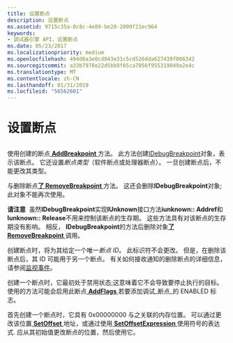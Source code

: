 ```yaml
---
title: 设置断点
description: 设置断点
ms.assetid: 9715c35a-0c8c-4e89-be28-2899f21ec964
keywords:
- 调试器引擎 API，设置断点
ms.date: 05/23/2017
ms.localizationpriority: medium
ms.openlocfilehash: 494d8a3e8cd043e31c5cd526dda627439f006342
ms.sourcegitcommit: a33b7978e22d5bb9f65ca7056f955319049a2e4c
ms.translationtype: MT
ms.contentlocale: zh-CN
ms.lasthandoff: 01/31/2019
ms.locfileid: "56562601"
---
```

# <a name="setting-breakpoints"></a>设置断点


## <span id="ddk_using_breakpoints_dbx"></span><span id="DDK_USING_BREAKPOINTS_DBX"></span>


使用创建的断点[ **AddBreakpoint** ](https://msdn.microsoft.com/library/windows/hardware/ff537856)方法。 此方法创建[IDebugBreakpoint](https://msdn.microsoft.com/library/windows/hardware/ff549812)对象，表示该断点。 它还设置*断点类型*（软件断点或处理器断点）。 一旦创建断点后，不能更改其类型。

与删除断点[**了 RemoveBreakpoint** ](https://msdn.microsoft.com/library/windows/hardware/ff554487)方法。 这还会删除**IDebugBreakpoint**对象; 此对象不能再次使用。

**请注意**  虽然**IDebugBreakpoint**实现**IUnknown**接口方法**iunknown:: Addref**和**Iunknown:: Release**不用来控制该断点的生存期。 这些方法具有对该断点的生存期没有影响。 相反， **IDebugBreakpoint**的方法后删除对象[**了 RemoveBreakpoint** ](https://msdn.microsoft.com/library/windows/hardware/ff554487)调用。

 

创建断点时，将为其给定一个唯一*断点 ID*。 此标识符不会更改。 但是，在删除该断点后，其 ID 可能用于另一个断点。 有关如何接收通知的删除断点的详细信息，请参阅[监视事件](monitoring-events.md)。

创建一个断点时，它最初处于禁用状态;这意味着它不会导致要停止执行的目标。 使用的方法可能会启用此断点[ **AddFlags** ](https://msdn.microsoft.com/library/windows/hardware/ff537903)若要添加调试\_断点\_的 ENABLED 标志。

首先创建一个断点时，它具有 0x00000000 与之关联的内存位置。 可以通过更改该位置[ **SetOffset** ](https://msdn.microsoft.com/library/windows/hardware/ff556741)地址，或通过使用[ **SetOffsetExpression** ](https://msdn.microsoft.com/library/windows/hardware/ff556745)使用符号的表达式. 应从其初始值更改断点的位置，然后使用它。

 

 





